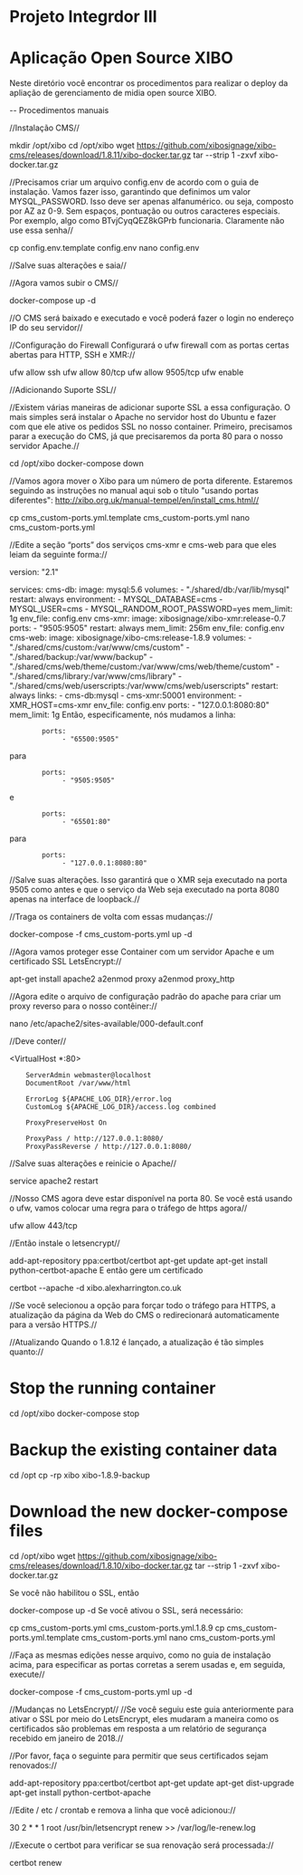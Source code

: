 # Projeto Integrdor III
# Aplicação Open Source XIBO

Neste diretório você encontrar os procedimentos para realizar o deploy da apliação de gerenciamento de midia open source XIBO.

-- Procedimentos manuais

//Instalação CMS//

mkdir /opt/xibo
cd /opt/xibo
wget https://github.com/xibosignage/xibo-cms/releases/download/1.8.11/xibo-docker.tar.gz
tar --strip 1 -zxvf xibo-docker.tar.gz

//Precisamos criar um arquivo config.env de acordo com o guia de instalação. 
Vamos fazer isso, garantindo que definimos um valor MYSQL_PASSWORD. Isso deve ser apenas alfanumérico. ou seja, 
composto por AZ az 0-9. Sem espaços, pontuação ou outros caracteres especiais. Por exemplo, algo como BTvjCyqQEZ8kGPrb funcionaria. 
Claramente não use essa senha//

cp config.env.template config.env
nano config.env

//Salve suas alterações e saia//

//Agora vamos subir o CMS//

docker-compose up -d

//O CMS será baixado e executado e você poderá fazer o login no endereço IP do seu servidor//

//Configuração do Firewall
Configurará o ufw firewall com as portas certas abertas para HTTP, SSH e XMR://

ufw allow ssh
ufw allow 80/tcp
ufw allow 9505/tcp
ufw enable

//Adicionando Suporte SSL//

//Existem várias maneiras de adicionar suporte SSL a essa configuração. O mais simples será instalar 
o Apache no servidor host do Ubuntu e fazer com que ele ative os pedidos SSL no nosso container. Primeiro, 
precisamos parar a execução do CMS, já que precisaremos da porta 80 para o nosso servidor Apache.//

cd /opt/xibo
docker-compose down

//Vamos agora mover o Xibo para um número de porta diferente. Estaremos seguindo as instruções no manual 
aqui sob o título "usando portas diferentes": http://xibo.org.uk/manual-tempel/en/install_cms.html//

cp cms_custom-ports.yml.template cms_custom-ports.yml
nano cms_custom-ports.yml

//Edite a seção “ports” dos serviços cms-xmr e cms-web para que eles leiam da seguinte forma://

version: "2.1"
 
services:
    cms-db:
        image: mysql:5.6
        volumes:
            - "./shared/db:/var/lib/mysql"
        restart: always
        environment:
            - MYSQL_DATABASE=cms
            - MYSQL_USER=cms
            - MYSQL_RANDOM_ROOT_PASSWORD=yes
        mem_limit: 1g
        env_file: config.env
    cms-xmr:
        image: xibosignage/xibo-xmr:release-0.7
        ports:
            - "9505:9505"
        restart: always
        mem_limit: 256m
        env_file: config.env
    cms-web:
        image: xibosignage/xibo-cms:release-1.8.9
        volumes:
            - "./shared/cms/custom:/var/www/cms/custom"
            - "./shared/backup:/var/www/backup"
            - "./shared/cms/web/theme/custom:/var/www/cms/web/theme/custom"
            - "./shared/cms/library:/var/www/cms/library"
            - "./shared/cms/web/userscripts:/var/www/cms/web/userscripts"
        restart: always
        links:
            - cms-db:mysql
            - cms-xmr:50001
        environment:
            - XMR_HOST=cms-xmr
        env_file: config.env
        ports:
            - "127.0.0.1:8080:80"
        mem_limit: 1g
Então, especificamente, nós mudamos a linha:

            ports:
                 - "65500:9505"
para

            ports:
                 - "9505:9505"
e

            ports:
                 - "65501:80"
para

            ports:
                 - "127.0.0.1:8080:80"
                 
                 
//Salve suas alterações. Isso garantirá que o XMR seja executado na porta 9505 como antes e 
que o serviço da Web seja executado na porta 8080 apenas na interface de loopback.//

//Traga os containers de volta com essas mudanças://

docker-compose -f cms_custom-ports.yml up -d   

//Agora vamos proteger esse Container com um servidor Apache e um certificado SSL LetsEncrypt://

apt-get install apache2
a2enmod proxy
a2enmod proxy_http

//Agora edite o arquivo de configuração padrão do apache para criar um proxy reverso para o nosso contêiner://

nano /etc/apache2/sites-available/000-default.conf

//Deve conter//

<VirtualHost *:80>

        ServerAdmin webmaster@localhost
        DocumentRoot /var/www/html

        ErrorLog ${APACHE_LOG_DIR}/error.log
        CustomLog ${APACHE_LOG_DIR}/access.log combined

        ProxyPreserveHost On

        ProxyPass / http://127.0.0.1:8080/
        ProxyPassReverse / http://127.0.0.1:8080/

</VirtualHost>

//Salve suas alterações e reinicie o Apache//

service apache2 restart

//Nosso CMS agora deve estar disponível na porta 80.
Se você está usando o ufw, vamos colocar uma regra para o tráfego de https agora//

ufw allow 443/tcp

//Então instale o letsencrypt//

add-apt-repository ppa:certbot/certbot
apt-get update
apt-get install python-certbot-apache
E então gere um certificado

certbot --apache -d xibo.alexharrington.co.uk

//Se você selecionou a opção para forçar todo o tráfego para HTTPS, a atualização da página da Web 
do CMS o redirecionará automaticamente para a versão HTTPS.//

//Atualizando
Quando o 1.8.12 é lançado, a atualização é tão simples quanto://

# Stop the running container
cd /opt/xibo
docker-compose stop

# Backup the existing container data
cd /opt
cp -rp xibo xibo-1.8.9-backup

# Download the new docker-compose files

cd /opt/xibo
wget https://github.com/xibosignage/xibo-cms/releases/download/1.8.10/xibo-docker.tar.gz
tar --strip 1 -zxvf xibo-docker.tar.gz

Se você não habilitou o SSL, então

docker-compose up -d
Se você ativou o SSL, será necessário:

cp cms_custom-ports.yml cms_custom-ports.yml.1.8.9
cp cms_custom-ports.yml.template cms_custom-ports.yml
nano cms_custom-ports.yml

//Faça as mesmas edições nesse arquivo, como no guia de instalação acima, para especificar 
as portas corretas a serem usadas e, em seguida, execute//

docker-compose -f cms_custom-ports.yml up -d

//Mudanças no LetsEncrypt//
//Se você seguiu este guia anteriormente para ativar o SSL por meio do LetsEncrypt, eles mudaram a maneira 
como os certificados são problemas em resposta a um relatório de segurança recebido em janeiro de 2018.//

//Por favor, faça o seguinte para permitir que seus certificados sejam renovados://

add-apt-repository ppa:certbot/certbot
apt-get update
apt-get dist-upgrade
apt-get install python-certbot-apache

//Edite / etc / crontab e remova a linha que você adicionou://

30 2 * * 1 root /usr/bin/letsencrypt renew >> /var/log/le-renew.log

//Execute o certbot para verificar se sua renovação será processada://

certbot renew
